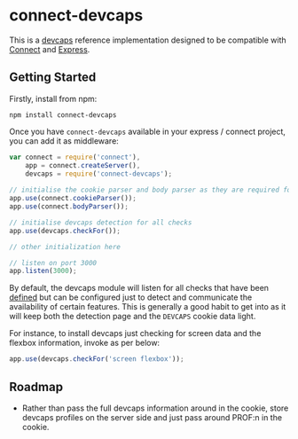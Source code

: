 # connect-devcaps

This is a [devcaps](/devcaps/devcaps) reference implementation designed to be compatible with [Connect](http://senchalabs.github.com/connect) and [Express](http://expressjs.org/).

## Getting Started

Firstly, install from npm:

```
npm install connect-devcaps
```

Once you have `connect-devcaps` available in your express / connect project, you can add it as middleware:

```js
var connect = require('connect'),
    app = connect.createServer(),
    devcaps = require('connect-devcaps');
   
// initialise the cookie parser and body parser as they are required for devcaps to work
app.use(connect.cookieParser());
app.use(connect.bodyParser());

// initialise devcaps detection for all checks
app.use(devcaps.checkFor());

// other initialization here

// listen on port 3000
app.listen(3000);
```

By default, the devcaps module will listen for all checks that have been [defined](/devcaps/connect-devcaps/blob/master/lib/definitions.js) but can be configured just to detect and communicate the availability of certain features.  This is generally a good habit to get into as it will keep both the detection page and the `DEVCAPS` cookie data light.

For instance, to install devcaps just checking for screen data and the flexbox information, invoke as per below:

```js
app.use(devcaps.checkFor('screen flexbox'));
```

## Roadmap

- Rather than pass the full devcaps information around in the cookie, store devcaps profiles on the server side and just pass around PROF:n in the cookie. 

